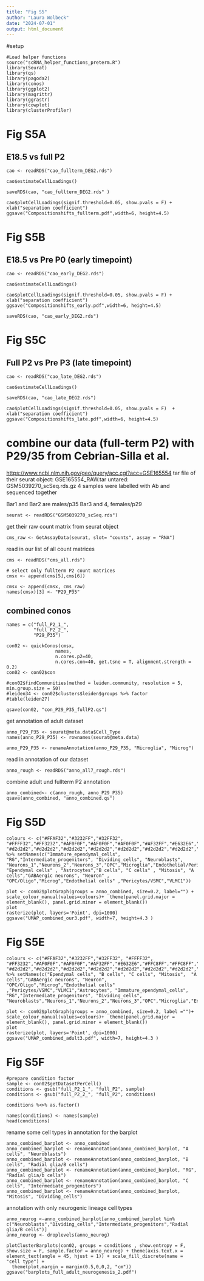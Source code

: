 ```yaml
---
title: "Fig S5"
author: "Laura Wolbeck"
date: "2024-07-01"
output: html_document
---
```

#setup
```{r}
#Load helper functions
source("scRNA_helper_functions_preterm.R")
library(Seurat)
library(qs)
library(pagoda2)
library(conos)
library(ggplot2)
library(magrittr)
library(ggrastr)
library(cowplot)
library(clusterProfiler)
```

# Fig S5A
## E18.5 vs full P2
```{r}
cao <- readRDS("cao_fullterm_DEG2.rds")
```

```{r}
cao$estimateCellLoadings()
```
```{r}
saveRDS(cao, "cao_fullterm_DEG2.rds" )
```

```{r, fig.height=6}
cao$plotCellLoadings(signif.threshold=0.05, show.pvals = F) + xlab("separation coefficient") 
ggsave("Compositionshifts_fullterm.pdf",width=6, height=4.5)
```

# Fig S5B
##  E18.5 vs Pre P0 (early timepoint)
```{r}
cao <- readRDS("cao_early_DEG2.rds")
```

```{r}
cao$estimateCellLoadings()
```

```{r, fig.height=6}
cao$plotCellLoadings(signif.threshold=0.05, show.pvals = F) + xlab("separation coefficient") 
ggsave("Compositionshifts_early.pdf",width=6, height=4.5)
```
```{r}
saveRDS(cao, "cao_early_DEG2.rds")
```

# Fig S5C
##  Full P2 vs Pre P3 (late timepoint)
```{r}
cao <- readRDS("cao_late_DEG2.rds")
```

```{r, fig.height=6}
cao$estimateCellLoadings()
```
```{r}
saveRDS(cao, "cao_late_DEG2.rds")
```

```{r, fig.height=6}
cao$plotCellLoadings(signif.threshold=0.05, show.pvals = F)  + xlab("separation coefficient") 
ggsave("Compositionshifts_late.pdf",width=6, height=4.5)
```

# combine our data (full-term P2) with P29/35 from Cebrian-Silla et al.
https://www.ncbi.nlm.nih.gov/geo/query/acc.cgi?acc=GSE165554
tar file of their seurat object: GSE165554_RAW.tar
untared: GSM5039270_scSeq.rds.gz
4 samples were labelled with Ab and sequenced together

Bar1 and Bar2 are males/p35
Bar3 and 4, females/p29

```{r}
seurat <- readRDS("GSM5039270_scSeq.rds")
```

get their raw count matrix from seurat object
```{r}
cms_raw <- GetAssayData(seurat, slot= "counts", assay = "RNA")
```

read in our list of all count matrices
```{r}
cms <- readRDS("cms_all.rds")
```

```{r}
# select only fullterm P2 count matrices
cmsx <- append(cms[5],cms[6])

cmsx <- append(cmsx, cms_raw)
names(cmsx)[3] <- "P29_P35"
```

## combined conos
```{r}
names = c("full_P2_1_",
          "full_P2_2_",
          "P29_P35")
```

```{r, eval=FALSE}
con02 <- quickConos(cmsx,
                  names,
                  n.cores.p2=40,
                  n.cores.con=40, get.tsne = T, alignment.strength = 0.2)
con02 <- con02$con
```

```{r, eval=FALSE}
#con02$findCommunities(method = leiden.community, resolution = 5, min.group.size = 50)
#leiden34 <- con02$clusters$leiden$groups %>% factor
#table(leiden27)
```
```{r}
qsave(con02, "con_P29_P35_fullP2.qs")
```

get annotation of adult dataset
```{r}
anno_P29_P35 <- seurat@meta.data$Cell_Type
names(anno_P29_P35) <- rownames(seurat@meta.data)
```
```{r}
anno_P29_P35 <- renameAnnotation(anno_P29_P35, "Microglia", "Microg")
```

read in annotation of our dataset
```{r}
anno_rough <- readRDS("anno_all7_rough.rds")
```

combine adult und fullterm P2 annotation
```{r}
anno_combined<- c(anno_rough, anno_P29_P35)
qsave(anno_combined, "anno_combined.qs")
```

# Fig S5D
```{r}
colours <- c("#FFAF32","#3232FF","#32FF32", "#FFFF32","#FF3232","#AF0F0F","#AF0F0F","#AF0F0F","#AF32FF","#E632E6","#FFC8FF","#DBFF00", "#d2d2d2","#d2d2d2","#d2d2d2","#d2d2d2","#d2d2d2","#d2d2d2","#d2d2d2","#d2d2d2","#d2d2d2","#d2d2d2","#d2d2d2","#d2d2d2","#d2d2d2") %>% setNames(c("Immature_ependymal_cells", "RG","Intermediate_progenitors", "Dividing_cells", "Neuroblasts", "Neurons_1","Neurons_2","Neurons_3","OPC","Microglia","Endothelial/Pericytes/VSMC","Erythrocytes", "Ependymal cells" , "Astrocytes","B cells", "C cells" , "Mitosis", "A cells","GABAergic neurons", "Neuron" , "OPC/Oligo","Microg","Endothelial cells" ,"Pericytes/VSMC","VLMC1"))
```

```{r}
plot <- con02$plotGraph(groups = anno_combined, size=0.2, label="") + scale_colour_manual(values=colours)+  theme(panel.grid.major = element_blank(), panel.grid.minor = element_blank())
plot
rasterize(plot, layers='Point', dpi=1000)
ggsave("UMAP_combined_our3.pdf", width=7, height=4.3 )
```

# Fig S5E
```{r}
colours <- c("#FFAF32","#3232FF","#32FF32", "#FFFF32", "#FF3232","#AF0F0F","#AF0F0F","#AF32FF","#E632E6","#FFC8FF","#FFC8FF","#FFC8FF","#3232FF", "#d2d2d2","#d2d2d2","#d2d2d2","#d2d2d2","#d2d2d2","#d2d2d2","#d2d2d2","#d2d2d2","#d2d2d2","#d2d2d2","#d2d2d2","#d2d2d2") %>% setNames(c("Ependymal cells", "B cells", "C cells", "Mitosis",  "A cells","GABAergic neurons", "Neuron", "OPC/Oligo","Microg","Endothelial cells" ,"Pericytes/VSMC","VLMC1","Astrocytes", "Immature_ependymal_cells",  "RG","Intermediate_progenitors", "Dividing_cells", "Neuroblasts","Neurons_1","Neurons_2","Neurons_3","OPC","Microglia","Endothelial/Pericytes/VSMC","Erythrocytes"))
```

```{r}
plot <- con02$plotGraph(groups = anno_combined, size=0.2, label ="")+ scale_colour_manual(values=colours)+  theme(panel.grid.major = element_blank(), panel.grid.minor = element_blank())
plot
rasterize(plot, layers='Point', dpi=1000)
ggsave("UMAP_combined_adult3.pdf", width=7, height=4.3 )
```

# Fig S5F
```{r}
#prepare condition factor
sample <- con02$getDatasetPerCell()
conditions <- gsub("full_P2_1_", "full_P2", sample)
conditions <- gsub("full_P2_2_", "full_P2", conditions)

conditions %<>% as.factor()

names(conditions) <- names(sample)
head(conditions)
```

rename some cell types in annotation for the barplot
```{r}
anno_combined_barplot <- anno_combined
anno_combined_barplot <- renameAnnotation(anno_combined_barplot, "A cells", "Neuroblasts")
anno_combined_barplot <- renameAnnotation(anno_combined_barplot, "B cells", "Radial glia/B cells")
anno_combined_barplot <- renameAnnotation(anno_combined_barplot, "RG", "Radial glia/b cells")
anno_combined_barplot <- renameAnnotation(anno_combined_barplot, "C cells", "Intermediate_progenitors")
anno_combined_barplot <- renameAnnotation(anno_combined_barplot, "Mitosis", "Dividing_cells")
```

annotation with only neurogenic lineage cell types
```{r}
anno_neurog <-anno_combined_barplot[anno_combined_barplot %in% c("Neuroblasts","Dividing_cells","Intermediate_progenitors","Radial glia/B cells")]
anno_neurog <- droplevels(anno_neurog)
```

```{r}
plotClusterBarplots(con02, groups = conditions , show.entropy = F, show.size = F, sample.factor = anno_neurog) + theme(axis.text.x = element_text(angle = 45, hjust = 1)) + scale_fill_discrete(name = "cell type") + 
  theme(plot.margin = margin(0.5,0,0,2, "cm"))
ggsave("barplots_full_adult_neurogenesis_2.pdf")
```